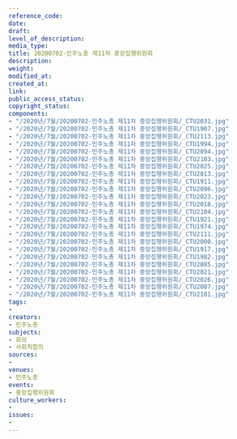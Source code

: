 ```yaml
---
reference_code: 
date: 
draft: 
level_of_description: 
media_type: 
title: 20200702-민주노총 제11차 중앙집행위원회
description: 
weight: 
modified_at: 
created_at: 
link: 
public_access_status: 
copyright_status: 
components:
- "/2020년/7월/20200702-민주노총 제11차 중앙집행위원회/_CTU2031.jpg"
- "/2020년/7월/20200702-민주노총 제11차 중앙집행위원회/_CTU1907.jpg"
- "/2020년/7월/20200702-민주노총 제11차 중앙집행위원회/_CTU2113.jpg"
- "/2020년/7월/20200702-민주노총 제11차 중앙집행위원회/_CTU1994.jpg"
- "/2020년/7월/20200702-민주노총 제11차 중앙집행위원회/_CTU2094.jpg"
- "/2020년/7월/20200702-민주노총 제11차 중앙집행위원회/_CTU2103.jpg"
- "/2020년/7월/20200702-민주노총 제11차 중앙집행위원회/_CTU2025.jpg"
- "/2020년/7월/20200702-민주노총 제11차 중앙집행위원회/_CTU2013.jpg"
- "/2020년/7월/20200702-민주노총 제11차 중앙집행위원회/_CTU1911.jpg"
- "/2020년/7월/20200702-민주노총 제11차 중앙집행위원회/_CTU2096.jpg"
- "/2020년/7월/20200702-민주노총 제11차 중앙집행위원회/_CTU2023.jpg"
- "/2020년/7월/20200702-민주노총 제11차 중앙집행위원회/_CTU2018.jpg"
- "/2020년/7월/20200702-민주노총 제11차 중앙집행위원회/_CTU2104.jpg"
- "/2020년/7월/20200702-민주노총 제11차 중앙집행위원회/_CTU1921.jpg"
- "/2020년/7월/20200702-민주노총 제11차 중앙집행위원회/_CTU1974.jpg"
- "/2020년/7월/20200702-민주노총 제11차 중앙집행위원회/_CTU2111.jpg"
- "/2020년/7월/20200702-민주노총 제11차 중앙집행위원회/_CTU2000.jpg"
- "/2020년/7월/20200702-민주노총 제11차 중앙집행위원회/_CTU1917.jpg"
- "/2020년/7월/20200702-민주노총 제11차 중앙집행위원회/_CTU1982.jpg"
- "/2020년/7월/20200702-민주노총 제11차 중앙집행위원회/_CTU2085.jpg"
- "/2020년/7월/20200702-민주노총 제11차 중앙집행위원회/_CTU2021.jpg"
- "/2020년/7월/20200702-민주노총 제11차 중앙집행위원회/_CTU2026.jpg"
- "/2020년/7월/20200702-민주노총 제11차 중앙집행위원회/_CTU2087.jpg"
- "/2020년/7월/20200702-민주노총 제11차 중앙집행위원회/_CTU2101.jpg"
tags:
- 
creators:
- 민주노총
subjects:
- 회의
- 사회적합의
sources:
- 
venues:
- 민주노총
events:
- 중앙집행위원회
culture_workers:
- 
issues:
- 
---
```

